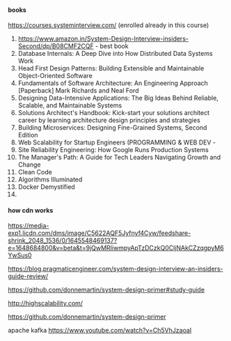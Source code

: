 #### books
https://courses.systeminterview.com/ (enrolled already in this course)

1. https://www.amazon.in/System-Design-Interview-insiders-Second/dp/B08CMF2CQF - best book
2. Database Internals: A Deep Dive into How Distributed Data Systems Work
3. Head First Design Patterns: Building Extensible and Maintainable Object-Oriented Software
4. Fundamentals of Software Architecture: An Engineering Approach [Paperback] Mark Richards and Neal Ford
5. Designing Data-Intensive Applications: The Big Ideas Behind Reliable, Scalable, and Maintainable Systems
6. Solutions Architect's Handbook: Kick-start your solutions architect career by learning architecture design principles and strategies
7. Building Microservices: Designing Fine-Grained Systems, Second Edition
8. Web Scalability for Startup Engineers (PROGRAMMING & WEB DEV -
9. Site Reliability Engineering: How Google Runs Production Systems 
10. The Manager's Path: A Guide for Tech Leaders Navigating Growth and Change
11. Clean Code 
12. Algorithms Illuminated
13. Docker Demystified
14. 

#### how cdn works
https://media-exp1.licdn.com/dms/image/C5622AQF5Jyfnyf4Cyw/feedshare-shrink_2048_1536/0/1645548469137?e=1648684800&v=beta&t=9jQwMRIiwmpyApTzDCzkQ0CljNAkCZzqgpyM6YwSus0

https://blog.pragmaticengineer.com/system-design-interview-an-insiders-guide-review/

https://github.com/donnemartin/system-design-primer#study-guide

http://highscalability.com/

https://github.com/donnemartin/system-design-primer

apache kafka
https://www.youtube.com/watch?v=Ch5VhJzaoaI
